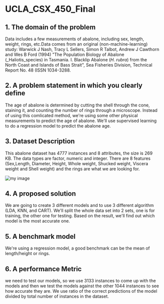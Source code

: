 # UCLA_CSX_450_Final
## 1. The domain of the problem
Data includes a few measurements of abalone, including sex, length, weight, rings, etc.Data comes from an original (non-machine-learning) study: Warwick J Nash, Tracy L Sellers, Simon R Talbot, Andrew J Cawthorn and Wes B Ford (1994) "The Population Biology of Abalone (_Haliotis_species) in Tasmania. I. Blacklip Abalone (_H. rubra_) from the North Coast and Islands of Bass Strait", Sea Fisheries Division, Technical Report No. 48 (ISSN 1034-3288. 
## 2. A problem statement in which you clearly define
The age of abalone is determined by cutting the shell through the cone, staining it, and counting the number of rings through a microscope. Instead of using this comlicated method, we're using some other physical measurements to predict the age of abalone. We'll use supervised learning to do a regression model to predict the abalone age.
## 3. Dataset Description
This abalone dataset has 4777 instances and 8 attributes, the size is 269 KB. The data types are factor, numeric and integer. There are 8 features (Sex,Length, Diameter, Height, Whole weight, Shucked weight, Viscera weight and Shell weight) and the rings are what we are looking for. 

![my image](https://github.com/lssnadia/UCLA_CSX_450_Final/blob/master/Screen%20Shot%202018-01-28%20at%208.17.13%20PM.png)

## 4. A proposed solution
We are going to create 3 different models and to use 3 different algorithm (LDA, KNN, and CART). We'll split the whole data set into 2 sets, one is for training, the other one for testing. Based on the result, we'll find out which model is the most accurate one.
## 5. A benchmark model
We're using a regression model, a good benchmark can be the mean of length/height or rings.
## 6. A performance Metric
we need to test our models, so we use 3133 instances to come up with the models and then we test the models against the other 1044 instances to see how accurate they are. We use ratio of the correct predictions of the model divided by total number of instances in the dataset.
